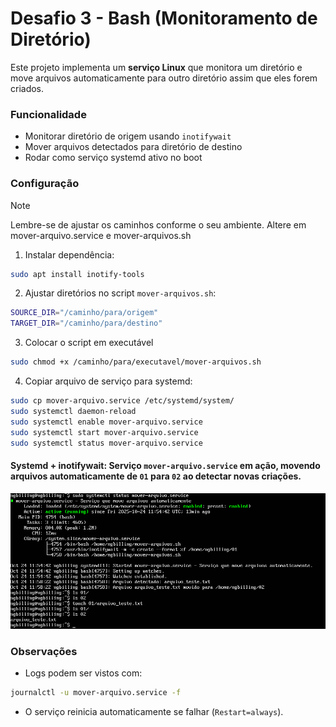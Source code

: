 # Desafio 3 - Bash (Monitoramento de Diretório)

Este projeto implementa um **serviço Linux** que monitora um diretório e move arquivos automaticamente para outro diretório assim que eles forem criados.

### Funcionalidade

- Monitorar diretório de origem usando `inotifywait`
- Mover arquivos detectados para diretório de destino
- Rodar como serviço systemd ativo no boot

### Configuração
> [!NOTE]
> Lembre-se de ajustar os caminhos conforme o seu ambiente.
> Altere em mover-arquivo.service e mover-arquivos.sh


1. Instalar dependência:
```bash
sudo apt install inotify-tools
```

2. Ajustar diretórios no script `mover-arquivos.sh`:
```bash
SOURCE_DIR="/caminho/para/origem"
TARGET_DIR="/caminho/para/destino"
```
 
3. Colocar o script em executável
```bash
sudo chmod +x /caminho/para/executavel/mover-arquivos.sh
```

4. Copiar arquivo de serviço para systemd:
```bash
sudo cp mover-arquivo.service /etc/systemd/system/
sudo systemctl daemon-reload
sudo systemctl enable mover-arquivo.service
sudo systemctl start mover-arquivo.service
sudo systemctl status mover-arquivo.service
```
#### Systemd + inotifywait: Serviço `mover-arquivo.service` em ação, movendo arquivos automaticamente de `01` para `02` ao detectar novas criações.

![01](https://github.com/liedserver/Desafio-NGBilling/blob/master/prints/desafio02.png?raw=true)

### Observações

- Logs podem ser vistos com:
```bash
journalctl -u mover-arquivo.service -f
```

- O serviço reinicia automaticamente se falhar (`Restart=always`).
